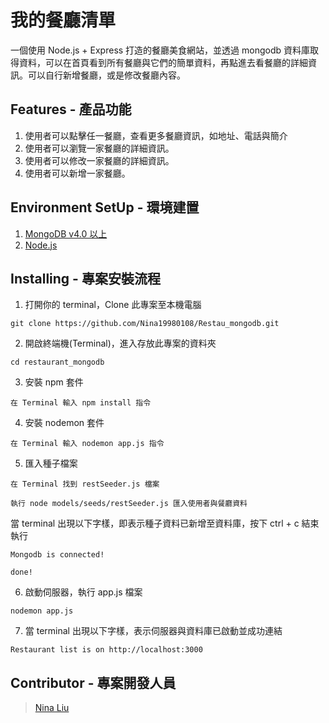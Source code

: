 # 我的餐廳清單

一個使用 Node.js + Express 打造的餐廳美食網站，並透過 mongodb 資料庫取得資料，可以在首頁看到所有餐廳與它們的簡單資料，再點進去看餐廳的詳細資訊。可以自行新增餐廳，或是修改餐廳內容。

## Features - 產品功能

1. 使用者可以點擊任一餐廳，查看更多餐廳資訊，如地址、電話與簡介
2. 使用者可以瀏覽一家餐廳的詳細資訊。
3. 使用者可以修改一家餐廳的詳細資訊。
4. 使用者可以新增一家餐廳。

## Environment SetUp - 環境建置

1. [MongoDB v4.0 以上](https://www.mongodb.com/download-center/community)
2. [Node.js](https://nodejs.org/en/)

## Installing - 專案安裝流程

1. 打開你的 terminal，Clone 此專案至本機電腦

```
git clone https://github.com/Nina19980108/Restau_mongodb.git
```

2. 開啟終端機(Terminal)，進入存放此專案的資料夾

```
cd restaurant_mongodb
```

3. 安裝 npm 套件

```
在 Terminal 輸入 npm install 指令
```

4. 安裝 nodemon 套件

```
在 Terminal 輸入 nodemon app.js 指令
```

5. 匯入種子檔案

```
在 Terminal 找到 restSeeder.js 檔案

執行 node models/seeds/restSeeder.js 匯入使用者與餐廳資料
```

當 terminal 出現以下字樣，即表示種子資料已新增至資料庫，按下 ctrl + c 結束執行

```
Mongodb is connected!

done!
```

6. 啟動伺服器，執行 app.js 檔案

```
nodemon app.js
```

7. 當 terminal 出現以下字樣，表示伺服器與資料庫已啟動並成功連結

```
Restaurant list is on http://localhost:3000
```

## Contributor - 專案開發人員

> [Nina Liu](https://github.com/Nina19980108)